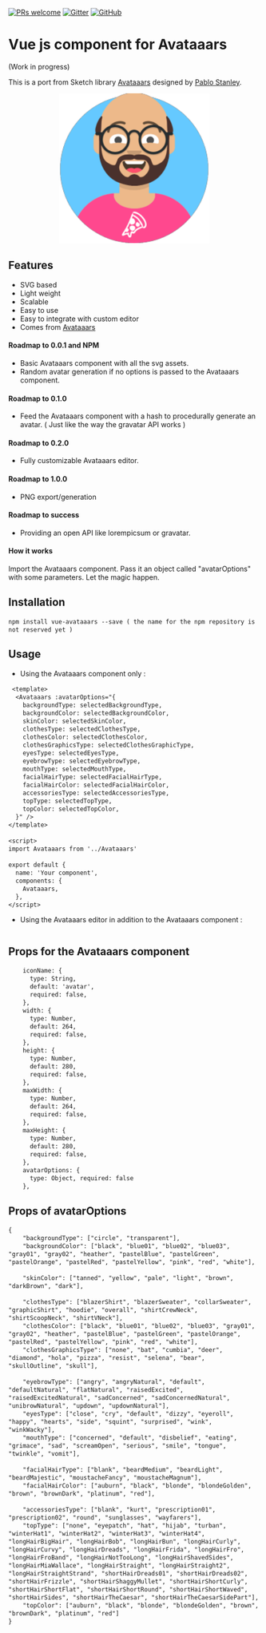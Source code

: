 [![PRs welcome](https://img.shields.io/badge/PRs-welcome-ff69b4.svg)](https://github.com/xLeDocteurx/vue-avataaars/pulls)
[![Gitter](https://img.shields.io/gitter/room/cvue-avataaars/community)](https://gitter.im/vue-avataaars/community)
[![GitHub](https://img.shields.io/github/license/xLeDocteurx/vue-avataaars)](https://github.com/xLeDocteurx/vue-avataaars/pulls)

# Vue js component for Avataaars
(Work in progress)

This is a port from  Sketch library [Avataaars](https://avataaars.com/) designed by [Pablo Stanley](https://twitter.com/pablostanley). 

<p align="center"><img src='avataaars-example.png?raw=true' style='width: 300px; height: 300px;' /></p>

## Features

 - SVG based
 - Light weight 
 - Scalable
 - Easy to use
 - Easy to integrate with custom editor
 - Comes from [Avataaars](https://avataaars.com/)

#### Roadmap to 0.0.1 and NPM
- Basic Avataaars component with all the svg assets.
- Random avatar generation if no options is passed to the Avataaars component.

#### Roadmap to 0.1.0
- Feed the Avataaars component with a hash to procedurally generate an avatar.
( Just like the way the gravatar API works )

#### Roadmap to 0.2.0
- Fully customizable Avataaars editor.

#### Roadmap to 1.0.0
- PNG export/generation

#### Roadmap to success
- Providing an open API like lorempicsum or gravatar.

#### How it works

Import the Avataaars component. Pass it an object called "avatarOptions" with some parameters. Let the magic happen.

## Installation
```
npm install vue-avataaars --save ( the name for the npm repository is not reserved yet )
```

## Usage

- Using the Avataaars component only :
```vue
 <template>
  <Avataaars :avatarOptions="{
    backgroundType: selectedBackgroundType,
    backgroundColor: selectedBackgroundColor,
    skinColor: selectedSkinColor,
    clothesType: selectedClothesType,
    clothesColor: selectedClothesColor,
    clothesGraphicsType: selectedClothesGraphicType,
    eyesType: selectedEyesType,
    eyebrowType: selectedEyebrowType,
    mouthType: selectedMouthType,
    facialHairType: selectedFacialHairType,
    facialHairColor: selectedFacialHairColor,
    accessoriesType: selectedAccessoriesType,
    topType: selectedTopType,
    topColor: selectedTopColor,
  }" />
</template>

<script>
import Avataaars from '../Avataaars'

export default {
  name: 'Your component',
  components: {
    Avataaars,
  },
</script>
```

- Using the Avataaars editor in addition to the Avataaars component :
```vue

```

## Props for the Avataaars component
```vue
    iconName: {
      type: String,
      default: 'avatar',
      required: false,
    },
    width: {
      type: Number,
      default: 264,
      required: false,
    },
    height: {
      type: Number,
      default: 280,
      required: false,
    },
    maxWidth: {
      type: Number,
      default: 264,
      required: false,
    },
    maxHeight: {
      type: Number,
      default: 280,
      required: false,
    },
    avatarOptions: {
      type: Object, required: false
    },
```

## Props of avatarOptions
```
{
    "backgroundType": ["circle", "transparent"],
    "backgroundColor": ["black", "blue01", "blue02", "blue03", "gray01", "gray02", "heather", "pastelBlue", "pastelGreen", "pastelOrange", "pastelRed", "pastelYellow", "pink", "red", "white"],

    "skinColor": ["tanned", "yellow", "pale", "light", "brown", "darkBrown", "dark"],

    "clothesType": ["blazerShirt", "blazerSweater", "collarSweater", "graphicShirt", "hoodie", "overall", "shirtCrewNeck", "shirtScoopNeck", "shirtVNeck"],
    "clothesColor": ["black", "blue01", "blue02", "blue03", "gray01", "gray02", "heather", "pastelBlue", "pastelGreen", "pastelOrange", "pastelRed", "pastelYellow", "pink", "red", "white"],
    "clothesGraphicsType": ["none", "bat", "cumbia", "deer", "diamond", "hola", "pizza", "resist", "selena", "bear", "skullOutline", "skull"],
    
    "eyebrowType": ["angry", "angryNatural", "default", "defaultNatural", "flatNatural", "raisedExcited", "raisedExcitedNatural", "sadConcerned", "sadConcernedNatural", "unibrowNatural", "updown", "updownNatural"],
    "eyesType": ["close", "cry", "default", "dizzy", "eyeroll", "happy", "hearts", "side", "squint", "surprised", "wink", "winkWacky"],
    "mouthType": ["concerned", "default", "disbelief", "eating", "grimace", "sad", "screamOpen", "serious", "smile", "tongue", "twinkle", "vomit"],
    
    "facialHairType": ["blank", "beardMedium", "beardLight", "beardMajestic", "moustacheFancy", "moustacheMagnum"],
    "facialHairColor": ["auburn", "black", "blonde", "blondeGolden", "brown", "brownDark", "platinum", "red"],

    "accessoriesType": ["blank", "kurt", "prescription01", "prescription02", "round", "sunglasses", "wayfarers"],
    "topType": ["none", "eyepatch", "hat", "hijab", "turban", "winterHat1", "winterHat2", "winterHat3", "winterHat4", "longHairBigHair", "longHairBob", "longHairBun", "longHairCurly", "longHairCurvy", "longHairDreads", "longHairFrida", "longHairFro", "longHairFroBand", "longHairNotTooLong", "longHairShavedSides", "longHairMiaWallace", "longHairStraight", "longHairStraight2", "longHairStraightStrand", "shortHairDreads01", "shortHairDreads02", "shortHairFrizzle", "shortHairShaggyMullet", "shortHairShortCurly", "shortHairShortFlat", "shortHairShortRound", "shortHairShortWaved", "shortHairSides", "shortHairTheCaesar", "shortHairTheCaesarSidePart"],
    "topColor": ["auburn", "black", "blonde", "blondeGolden", "brown", "brownDark", "platinum", "red"]
}
```
